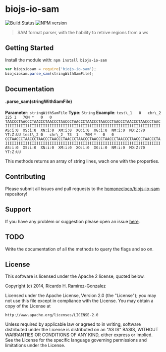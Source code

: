 # biojs-io-sam

[![Build Status](https://secure.travis-ci.org/homonecloco/biojs-io-sam.png?branch=master)](http://travis-ci.org/homonecloco/biojs-io-sam)
[![NPM version](https://badge-me.herokuapp.com/api/npm/biojs-io-sam.png)](http://badges.enytc.com/for/npm/biojs-io-sam) 

> SAM format parser, with the hability to retrive regions from  a ws

## Getting Started
Install the module with: `npm install biojs-io-sam`

```javascript
var biojsiosam = require('biojs-io-sam');
biojsiosam.parse_sam(stringWithSamFile); 
```

## Documentation

#### .parse_sam(stringWithSamFile)

**Parameter**: `stringWithSamFile`
**Type**: `String`
**Example**: `test\_1	0	chr\_2	225	1	70M	*	0	0	TAACCCTAACCCTAACCCTAACCCTAACCCTAACCCTAACCCTAACCCTAACCCTAACCCTAACCCTAAC	IIIIIIIIIIIIIIIIIIIIIIIIIIIIIIIIIIIIIIIIIIIIIIIIIIIIIIIIIIIIIIIIIIIIII	AS:i:0	XS:i:0	XN:i:0	XM:i:0	XO:i:0	XG:i:0	NM:i:0	MD:Z:70	YT:Z:UU
test\_2	0	chr\_2	73	1	70M	*	0	0	CCTAACCCTAACCCTAACCCTAACCCTAACCCTAACCCTAACCCTAACCCTAACCCTAACCCTAACCCTA	IIIIIIIIIIIIIIIIIIIIIIIIIIIIIIIIIIIIIIIIIIIIIIIIIIIIIIIIIIIIIIIIIIIIII	AS:i:0	XS:i:0	XN:i:0	XM:i:0	XO:i:0	XG:i:0	NM:i:0	MD:Z:70	YT:Z:UU`

This methods returns an array of string lines, wach one with the properties. 


## Contributing

Please submit all issues and pull requests to the [homonecloco/biojs-io-sam](http://github.com/homonecloco/biojs-io-sam) repository!

## Support
If you have any problem or suggestion please open an issue [here](https://github.com/homonecloco/biojs-io-sam/issues).


## TODO
Write the documentation of all the methods to query the flags and so on. 

## License 


This software is licensed under the Apache 2 license, quoted below.

Copyright (c) 2014, Ricardo H. Ramirez-Gonzalez

Licensed under the Apache License, Version 2.0 (the "License"); you may not
use this file except in compliance with the License. You may obtain a copy of
the License at

    http://www.apache.org/licenses/LICENSE-2.0

Unless required by applicable law or agreed to in writing, software
distributed under the License is distributed on an "AS IS" BASIS, WITHOUT
WARRANTIES OR CONDITIONS OF ANY KIND, either express or implied. See the
License for the specific language governing permissions and limitations under
the License.
